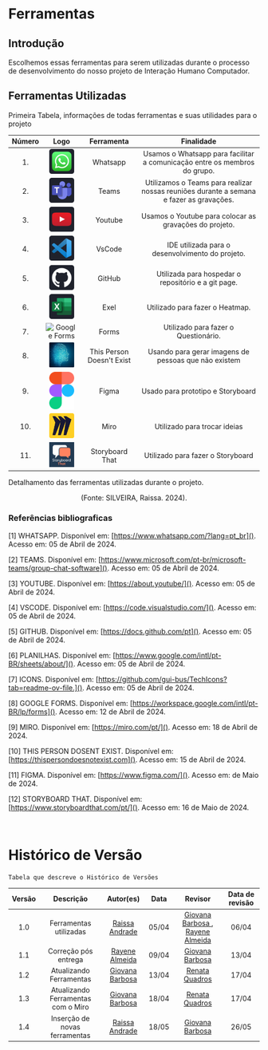 # Ferramentas

## Introdução
Escolhemos essas ferramentas para serem utilizadas durante o processo de desenvolvimento do nosso projeto de Interação Humano Computador.

</p>

## Ferramentas Utilizadas

Primeira Tabela, informações de todas ferramentas e suas utilidades para o projeto 

|Número| Logo | Ferramenta | Finalidade |
|:-----: | :-----: | :-------: | :---------: |
| 1. | <img src="https://raw.githubusercontent.com/gui-bus/TechIcons/70f9ca213e35be00f41c0350d77c238c999db688/Dark/Whatsapp.svg" alt="whatsapp" width=50px>  | Whatsapp | Usamos o Whatsapp para facilitar a comunicação entre os membros do grupo. |
| 2. | <img src="https://raw.githubusercontent.com/gui-bus/TechIcons/70f9ca213e35be00f41c0350d77c238c999db688/Dark/Teams.svg" alt="Teams" width=50px> | Teams | Utilizamos o Teams para realizar nossas reuniões durante a semana e fazer as gravações. |
| 3.| <img src="https://raw.githubusercontent.com/gui-bus/TechIcons/70f9ca213e35be00f41c0350d77c238c999db688/Dark/Youtube.svg" alt="YouTube" width=50px> | Youtube | Usamos o Youtube para colocar as gravações do projeto.|
| 4.| <img src="https://raw.githubusercontent.com/gui-bus/TechIcons/70f9ca213e35be00f41c0350d77c238c999db688/Dark/VSCode.svg" alt="VsCode" width=50px> | VsCode | IDE utilizada para o desenvolvimento do projeto.|
| 5.| <img src="https://raw.githubusercontent.com/gui-bus/TechIcons/70f9ca213e35be00f41c0350d77c238c999db688/Dark/Github.svg" alt="GitHub" width=50px> | GitHub | Utilizada para hospedar o repositório e a git page.  |
| 6.| <img src="https://raw.githubusercontent.com/gui-bus/TechIcons/70f9ca213e35be00f41c0350d77c238c999db688/Dark/Excel.svg" alt="Google Planilhas" width=50px> | Exel | Utilizado para fazer o Heatmap.  |
| 7.| <img src="https://cdn-icons-png.flaticon.com/128/2991/2991110.png" alt="Google Forms" width=50px> | Forms | Utilizado para fazer o Questionário.  |
| 8.|<img src="../assets/planejamento/thispersondoesntexist.png" alt="this persona" width="50px"> | This Person Doesn't Exist| Usando para gerar imagens de pessoas que não existem |
| 9.|<img src="../assets/planejamento/figma.png" alt="alt text" width="50px">|Figma| Usado para prototipo e Storyboard|
| 10.|<img src="../assets/planejamento/miro.png" alt="alt text" width="50px">|Miro|Utilizado para trocar ideias|
| 11.|<img src="../assets/planejamento/storyboardthat.png" alt="alt text" width="50px">|Storyboard That|Utilizado para fazer o Storyboard|

Detalhamento das ferramentas utilizadas durante o projeto.
<center> (Fonte: SILVEIRA, Raissa. 2024). </center>


### Referências bibliograficas

[1] WHATSAPP. Disponível em: [https://www.whatsapp.com/?lang=pt_br]().  Acesso em: 05 de Abril de 2024.

[2] TEAMS. Disponível em: [https://www.microsoft.com/pt-br/microsoft-teams/group-chat-software]().  Acesso em: 05 de Abril de 2024.

[3] YOUTUBE. Disponível em: [https://about.youtube/]().  Acesso em: 05 de Abril de 2024.

[4] VSCODE. Disponível em: [https://code.visualstudio.com/]().   Acesso em: 05 de Abril de 2024.

[5] GITHUB. Disponível em: [https://docs.github.com/pt]().   Acesso em: 05 de Abril de 2024.

[6] PLANILHAS. Disponível em: [https://www.google.com/intl/pt-BR/sheets/about/](). Acesso em: 05 de Abril de 2024.

[7] ICONS. Disponível em: [https://github.com/gui-bus/TechIcons?tab=readme-ov-file.](). Acesso em: 05 de Abril de 2024.

[8] GOOGLE FORMS. Disponível em: [https://workspace.google.com/intl/pt-BR/lp/forms](). Acesso em: 12 de Abril de 2024.

[9] MIRO. Disponível em: [https://miro.com/pt/](). Acesso em: 18 de Abril de 2024.

[10] THIS PERSON DOSENT EXIST. Disponível em: [https://thispersondoesnotexist.com](). Acesso em: 15 de Abril de 2024.

[11] FIGMA. Disponível em: [https://www.figma.com/](). Acesso em:  de Maio de 2024.

[12] STORYBOARD THAT. Disponível em: [https://www.storyboardthat.com/pt/](). Acesso em: 16 de Maio de 2024.


<br/>


# Histórico de Versão 

    Tabela que descreve o Histórico de Versões
| Versão |          Descrição              |     Autor(es)      |      Data      |   Revisor     |    Data de revisão    |  
|:------:|:-------------------------------:|:--------------:|:--------------:|:-------------:|:---------------------:|
|  1.0   | Ferramentas utilizadas                 |  [Raissa Andrade ](https://github.com/RaissaAndradeS)      |   05/04   |       [Giovana Barbosa ](https://github.com/gio221), [Rayene Almeida ](https://github.com/rayenealmeida)        |     06/04                 |
|  1.1   | Correção pós entrega                   |   [Rayene Almeida ](https://github.com/rayenealmeida)      |   09/04   |      [Giovana Barbosa ](https://github.com/gio221)        |        13/04              |
|  1.2   | Atualizando Ferramentas                 |  [Giovana Barbosa ](https://github.com/gio221)    |   13/04   |   [Renata Quadros](https://github.com/Renatinha28)       |        17/04         |
|  1.3   | Atualizando Ferramentas com o Miro                |  [Giovana Barbosa ](https://github.com/gio221)    |   18/04   |     [Renata Quadros](https://github.com/Renatinha28)     |      17/04           |
|  1.4   |  Inserção de novas ferramentas |  [Raissa Andrade ](https://github.com/RaissaAndradeS)      |   18/05   |   [Giovana Barbosa](https://github.com/gio221)  | 26/05 |
   


